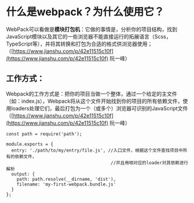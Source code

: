 # 什么是webpack？为什么使用它？

 WebPack可以看做是**模块打包机**：它做的事情是，分析你的项目结构，找到JavaScript模块以及其它的一些浏览器不能直接运行的拓展语言（Scss，TypeScript等），并将其转换和打包为合适的格式供浏览器使用；（[https://www.jianshu.com/p/42e11515c10f](https://www.jianshu.com/p/42e11515c10f) 阮一峰）



## 工作方式：

Webpack的工作方式是：把你的项目当做一个整体，通过一个给定的主文件（如：index.js），Webpack将从这个文件开始找到你的项目的所有依赖文件，使用loaders处理它们，最后打包为一个（或多个）浏览器可识别的JavaScript文件 （[https://www.jianshu.com/p/42e11515c10f](https://www.jianshu.com/p/42e11515c10f) 阮一峰）

```text
const path = require('path');

module.exports = {
  entry: './path/to/my/entry/file.js', //入口文件，根据这个文件查找项目中所有的依赖文件，
                                        //并且用相对应的loader对其依赖进行解析
  output: {
    path: path.resolve(__dirname, 'dist'),
    filename: 'my-first-webpack.bundle.js'
  }
};
```

